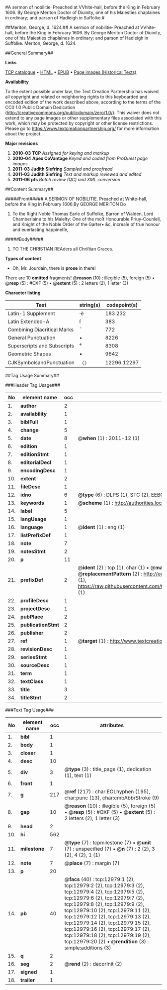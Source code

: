 #A sermon of nobilitie· Preached at VVhite-hall, before the King in February 1606. By George Meriton Doctor of Diuinity, one of his Maiesties chaplaines in ordinary; and parson of Hadleigh in Suffolke.#

##Meriton, George, d. 1624.##
A sermon of nobilitie· Preached at VVhite-hall, before the King in February 1606. By George Meriton Doctor of Diuinity, one of his Maiesties chaplaines in ordinary; and parson of Hadleigh in Suffolke.
Meriton, George, d. 1624.

##General Summary##

**Links**

[TCP catalogue](http://www.ota.ox.ac.uk/tcp/)  • 
[HTML](http://tei.it.ox.ac.uk/tcp/Texts-HTML/free/A07/A07451.html)  • 
[EPUB](http://tei.it.ox.ac.uk/tcp/Texts-EPUB/free/A07/A07451.epub) • 
[Page images (Historical Texts)](https://historicaltexts.jisc.ac.uk/eebo-99847912e)

**Availability**

To the extent possible under law, the Text Creation Partnership has waived all copyright and related or neighboring rights to this keyboarded and encoded edition of the work described above, according to the terms of the CC0 1.0 Public Domain Dedication (http://creativecommons.org/publicdomain/zero/1.0/). This waiver does not extend to any page images or other supplementary files associated with this work, which may be protected by copyright or other license restrictions. Please go to https://www.textcreationpartnership.org/ for more information about the project.

**Major revisions**

1. __2010-03__ __TCP__ *Assigned for keying and markup*
1. __2010-04__ __Apex CoVantage__ *Keyed and coded from ProQuest page images*
1. __2011-03__ __Judith Siefring__ *Sampled and proofread*
1. __2011-03__ __Judith Siefring__ *Text and markup reviewed and edited*
1. __2011-06__ __pfs__ *Batch review (QC) and XML conversion*

##Content Summary##

#####Front#####
A SERMON OF NOBILITIE. Preached at White-hall, before the King in February 1606.By GEORGE MERITON Do
1. To the Right Noble Thomas Earle of Suffolke, Barron of Walden, Lord Chamberlaine to his Maieſty: One of the moſt Honourable Priuy-Counſell, and Knight of the Noble Order of the Garter▪ &c, increaſe of true honour and euerlasting happineſſe,

#####Body#####

1. TO THE CHRISTIAN REAders all Chriſtian Graces.

**Types of content**

  * Oh, Mr. Jourdain, there is **prose** in there!

There are 10 **omitted** fragments! 
 @__reason__ (10) : illegible (5), foreign (5)  •  @__resp__ (5) : #OXF (5)  •  @__extent__ (5) : 2 letters (2), 1 letter (3)

**Character listing**


|Text|string(s)|codepoint(s)|
|---|---|---|
|Latin-1 Supplement|·è|183 232|
|Latin Extended-A|ſ|383|
|Combining             Diacritical Marks|̄|772|
|General Punctuation|•|8226|
|Superscripts             and Subscripts|⁴|8308|
|Geometric Shapes|▪|9642|
|CJKSymbolsandPunctuation|〈〉|12296 12297|

##Tag Usage Summary##

###Header Tag Usage###

|No|element name|occ|attributes|
|---|---|---|---|
|1.|__author__|2||
|2.|__availability__|1||
|3.|__biblFull__|1||
|4.|__change__|5||
|5.|__date__|8| @__when__ (1) : 2011-12 (1)|
|6.|__edition__|1||
|7.|__editionStmt__|1||
|8.|__editorialDecl__|1||
|9.|__encodingDesc__|1||
|10.|__extent__|2||
|11.|__fileDesc__|1||
|12.|__idno__|6| @__type__ (6) : DLPS (1), STC (2), EEBO-CITATION (1), PROQUEST (1), VID (1)|
|13.|__keywords__|1| @__scheme__ (1) : http://authorities.loc.gov/ (1)|
|14.|__label__|5||
|15.|__langUsage__|1||
|16.|__language__|1| @__ident__ (1) : eng (1)|
|17.|__listPrefixDef__|1||
|18.|__note__|7||
|19.|__notesStmt__|2||
|20.|__p__|11||
|21.|__prefixDef__|2| @__ident__ (2) : tcp (1), char (1)  •  @__matchPattern__ (2) : ([0-9\-]+):([0-9IVX]+) (1), (.+) (1)  •  @__replacementPattern__ (2) : http://eebo.chadwyck.com/downloadtiff?vid=$1&page=$2 (1), https://raw.githubusercontent.com/textcreationpartnership/Texts/master/tcpchars.xml#$1 (1)|
|22.|__profileDesc__|1||
|23.|__projectDesc__|1||
|24.|__pubPlace__|2||
|25.|__publicationStmt__|2||
|26.|__publisher__|2||
|27.|__ref__|1| @__target__ (1) : http://www.textcreationpartnership.org/docs/. (1)|
|28.|__revisionDesc__|1||
|29.|__seriesStmt__|1||
|30.|__sourceDesc__|1||
|31.|__term__|1||
|32.|__textClass__|1||
|33.|__title__|3||
|34.|__titleStmt__|2||


###Text Tag Usage###

|No|element name|occ|attributes|
|---|---|---|---|
|1.|__bibl__|1||
|2.|__body__|1||
|3.|__closer__|1||
|4.|__desc__|10||
|5.|__div__|3| @__type__ (3) : title_page (1), dedication (1), text (1)|
|6.|__front__|1||
|7.|__g__|217| @__ref__ (217) : char:EOLhyphen (195), char:punc (13), char:cmbAbbrStroke (9)|
|8.|__gap__|10| @__reason__ (10) : illegible (5), foreign (5)  •  @__resp__ (5) : #OXF (5)  •  @__extent__ (5) : 2 letters (2), 1 letter (3)|
|9.|__head__|2||
|10.|__hi__|562||
|11.|__milestone__|7| @__type__ (7) : tcpmilestone (7)  •  @__unit__ (7) : unspecified (7)  •  @__n__ (7) : 2 (2), 3 (2), 4 (2), 1 (1)|
|12.|__note__|7| @__place__ (7) : margin (7)|
|13.|__p__|20||
|14.|__pb__|40| @__facs__ (40) : tcp:12979:1 (2), tcp:12979:2 (2), tcp:12979:3 (2), tcp:12979:4 (2), tcp:12979:5 (2), tcp:12979:6 (2), tcp:12979:7 (2), tcp:12979:8 (2), tcp:12979:9 (2), tcp:12979:10 (2), tcp:12979:11 (2), tcp:12979:12 (2), tcp:12979:13 (2), tcp:12979:14 (2), tcp:12979:15 (2), tcp:12979:16 (2), tcp:12979:17 (2), tcp:12979:18 (2), tcp:12979:19 (2), tcp:12979:20 (2)  •  @__rendition__ (3) : simple:additions (3)|
|15.|__q__|2||
|16.|__seg__|2| @__rend__ (2) : decorInit (2)|
|17.|__signed__|1||
|18.|__trailer__|1||

